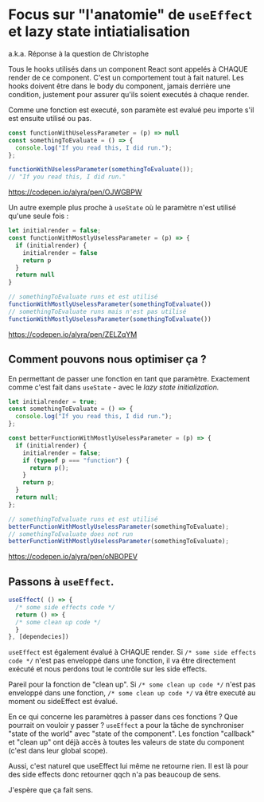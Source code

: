 # Focus sur "l'anatomie" de `useEffect` et lazy state intiatialisation 
a.k.a. Réponse à la question de Christophe

Tous le hooks utilisés dans un component React sont appelés à CHAQUE render de ce component. C'est un comportement tout à fait naturel. Les hooks doivent être dans le body du component, jamais derrière une condition, justement pour assurer qu'ils soient executés à chaque render.

Comme une fonction est executé, son paramète est evalué peu importe s'il est ensuite utilisé ou pas. 

```js
const functionWithUselessParameter = (p) => null
const somethingToEvaluate = () => {
  console.log("If you read this, I did run.");
};

functionWithUselessParameter(somethingToEvaluate());
// "If you read this, I did run."
```

https://codepen.io/alyra/pen/OJWGBPW


Un autre exemple plus proche à `useState` où le paramètre n'est utilisé qu'une seule fois :

```js
let initialrender = false;
const functionWithMostlyUselessParameter = (p) => {
  if (initialrender) {
    initialrender = false
    return p
  }
  return null
}

// somethingToEvaluate runs et est utilisé
functionWithMostlyUselessParameter(somethingToEvaluate())
// somethingToEvaluate runs mais n'est pas utilisé
functionWithMostlyUselessParameter(somethingToEvaluate())
```

https://codepen.io/alyra/pen/ZELZqYM


## Comment pouvons nous optimiser ça ?

En permettant de passer une fonction en tant que paramètre. Exactement comme c'est fait dans `useState` - avec le _lazy state initialization._

```js
let initialrender = true;
const somethingToEvaluate = () => {
  console.log("If you read this, I did run.");
};

const betterFunctionWithMostlyUselessParameter = (p) => {
  if (initialrender) {
    initialrender = false;
    if (typeof p === "function") {
      return p();
    }
    return p;
  }
  return null;
};

// somethingToEvaluate runs et est utilisé
betterFunctionWithMostlyUselessParameter(somethingToEvaluate);
// somethingToEvaluate does not run
betterFunctionWithMostlyUselessParameter(somethingToEvaluate);
```

https://codepen.io/alyra/pen/oNBOPEV

## Passons à `useEffect`.

```js
useEffect( () => {
  /* some side effects code */
  return () => {
  /* some clean up code */
  }
}, [dependecies])
```

`useEffect` est également évalué à CHAQUE render. Si `/* some side effects code */` n'est pas enveloppé dans une fonction, il va être directement exécuté et nous perdons tout le contrôle sur les side effects. 

Pareil pour la fonction de "clean up". Si `/* some clean up code */`  n'est pas enveloppé dans une fonction, `/* some clean up code */` va être executé au moment ou sideEffect est évalué.

En ce qui concerne les paramètres à passer dans ces fonctions ? Que pourrait on vouloir y passer ? `useEffect` a pour la tâche de synchroniser "state of the world" avec "state of the component". Les fonction "callback" et "clean up" ont déjà accès à toutes les valeurs de state du component (c'est dans leur global scope).

Aussi, c'est naturel que useEffect lui même ne retourne rien. Il est là pour des side effects donc retourner qqch n'a pas beaucoup de sens.

J'espère que ça fait sens.

